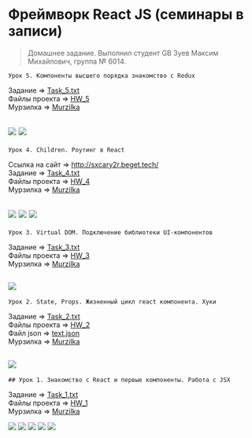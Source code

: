 # Фреймворк React JS (семинары в записи)

> Домашнее задание. Выполнил студент GB Зуев Максим Михайлович, группа № 6014.
```
Урок 5. Компоненты высшего порядка знакомство с Redux
```
Задание => [Task_5.txt](./Tasks/task_5.txt)  
Файлы проекта => [HW_5](./HW_5/)    
Мурзилка => [Murzilka](./murzilka.txt)  

![](./Screens/5-1.png)
![](./Screens/5-2.png)
---
```
Урок 4. Children. Роутинг в React
```
Ссылка на сайт => http://sxcary2r.beget.tech/  
Задание => [Task_4.txt](./Tasks/task_4.txt)  
Файлы проекта => [HW_4](./HW_4/)    
Мурзилка => [Murzilka](./murzilka.txt)  

![](./Screens/4_1.png)
![](./Screens/4_2.png)
![](./Screens/4_3.png)
---
```
Урок 3. Virtual DOM. Подключение библиотеки UI-компонентов
```
Задание => [Task_3.txt](./Tasks/task_3.txt)  
Файлы проекта => [HW_3](./HW_3/)    
Мурзилка => [Murzilka](./murzilka.txt)  

![](./Screens/7.png)
---
```
Урок 2. State, Props. Жизненный цикл react компонента. Хуки
```
Задание => [Task_2.txt](./Tasks/task_2.txt)  
Файлы проекта => [HW_2](./Project/gbzuevmm/)    
Файл json => [text.json](./Project/gbzuevmm/src/components/text.json)  
Мурзилка => [Murzilka](./murzilka.txt)  

![](./Screens/6.png)
---
```
## Урок 1. Знакомство с React и первые компоненты. Работа с JSX
```
Задание => [Task_1.txt](./Tasks/task_1.txt)  
Файлы проекта => [HW_1](./HW_1/Project/gbzuevmm/)    
Мурзилка => [Murzilka](./murzilka.txt)  

![](./Screens/1.png)
![](./Screens/2.png)
![](./Screens/3.png)
![](./Screens/4.png)
![](./Screens/5.png)